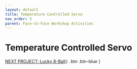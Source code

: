 ```yaml
---
layout: default
title: Temperature Controlled Servo
nav_order: 3
parent: Face-to-Face Workshop Activities
---
```


# Temperature Controlled Servo

[NEXT PROJECT: Lucky 8-Ball](lucky_8-ball.html){: .btn .btn-blue }
